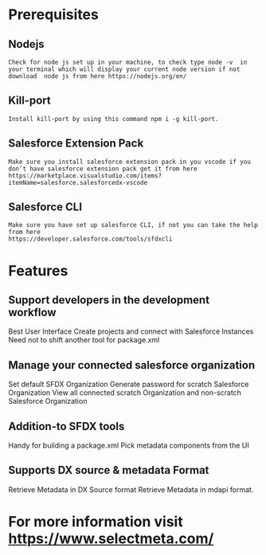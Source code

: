# Prerequisites

## Nodejs

    Check for node js set up in your machine, to check type node -v  in your terminal which will display your current node version if not download  node js from here https://nodejs.org/en/

## Kill-port

    Install kill-port by using this command npm i -g kill-port.

## Salesforce Extension Pack

    Make sure you install salesforce extension pack in you vscode if you don’t have salesforce extension pack get it from here
    https://marketplace.visualstudio.com/items?itemName=salesforce.salesforcedx-vscode

## Salesforce CLI

    Make sure you have set up salesforce CLI, if not you can take the help from here
    https://developer.salesforce.com/tools/sfdxcli

# Features

## Support developers in the development workflow

Best User Interface
Create projects and connect with Salesforce Instances
Need not to shift another tool for package.xml

## Manage your connected salesforce organization

Set default SFDX Organization
Generate password for scratch Salesforce Organization
View all connected scratch Organization and non-scratch Salesforce Organization

## Addition-to SFDX tools

Handy for building a package.xml
Pick metadata components from the UI

## Supports DX source & metadata Format

Retrieve Metadata in DX Source format
Retrieve Metadata in mdapi format.

# For more information visit https://www.selectmeta.com/
